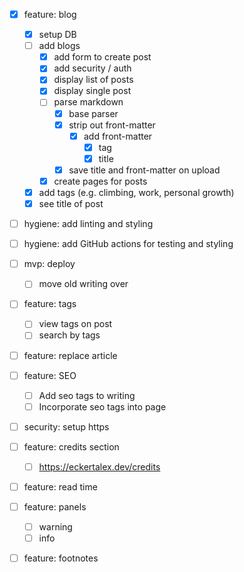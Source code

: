 - [x] feature: blog
  - [x] setup DB
  - [ ] add blogs
    - [x] add form to create post
    - [x] add security / auth
    - [x] display list of posts
    - [x] display single post
    - [ ] parse markdown
      - [x] base parser
      - [x] strip out front-matter
        - [x] add front-matter
          - [x] tag
          - [x] title
      - [x] save title and front-matter on upload
    - [x] create pages for posts
  - [x] add tags (e.g. climbing, work, personal growth)
  - [x] see title of post
- [ ] hygiene: add linting and styling
- [ ] hygiene: add GitHub actions for testing and styling
- [ ] mvp: deploy
  - [ ] move old writing over
- [ ] feature: tags
  
  - [ ] view tags on post
  - [ ] search by tags
- [ ] feature: replace article
- [ ] feature: SEO
  - [ ] Add seo tags to writing
  - [ ] Incorporate seo tags into page
- [ ] security: setup https
- [ ] feature: credits section
  - [ ] https://eckertalex.dev/credits
- [ ] feature: read time
- [ ] feature: panels
  - [ ] warning
  - [ ] info
- [ ] feature: footnotes